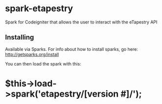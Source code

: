 spark-etapestry
===============

Spark for Codeigniter that allows the user to interact with the eTapestry API

## Installing

Available via Sparks.  For info about how to install sparks, go here: http://getsparks.org/install

You can then load the spark with this:

$this->load->spark('etapestry/[version #]/');
=======
